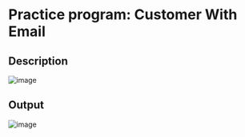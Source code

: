 # Practice program: Customer With Email

## Description

![image](https://github.com/Tan12d/PWC_RDBMS_using_Oracle/assets/100254217/1bd9ced9-0251-490d-90ce-fb627628a15b)

## Output

![image](https://github.com/Tan12d/PWC_RDBMS_using_Oracle/assets/100254217/8a2b9c08-57dd-4019-a402-719e8f103cc8)

